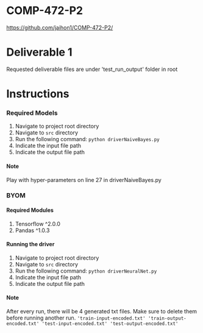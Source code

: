 # COMP-472-P2
https://github.com/jaihon1/COMP-472-P2/

# Deliverable 1
Requested deliverable files are under 'test_run_output' folder in root
# Instructions
### Required Models
1. Navigate to project root directory
2. Navigate to `src` directory
3. Run the following command: `python driverNaiveBayes.py`
4. Indicate the input file path
5. Indicate the output file path

#### Note
Play with hyper-parameters on line 27 in driverNaiveBayes.py
### BYOM
#### Required Modules
1. Tensorflow ^2.0.0
2. Pandas ^1.0.3
#### Running the driver
1. Navigate to project root directory
2. Navigate to `src` directory
3. Run the following command: `python driverNeuralNet.py`
4. Indicate the input file path
5. Indicate the output file path

#### Note
After every run, there will be 4 generated txt files. Make sure to delete them before running another run.
`'train-input-encoded.txt' 'train-output-encoded.txt' 'test-input-encoded.txt' 'test-output-encoded.txt'`
